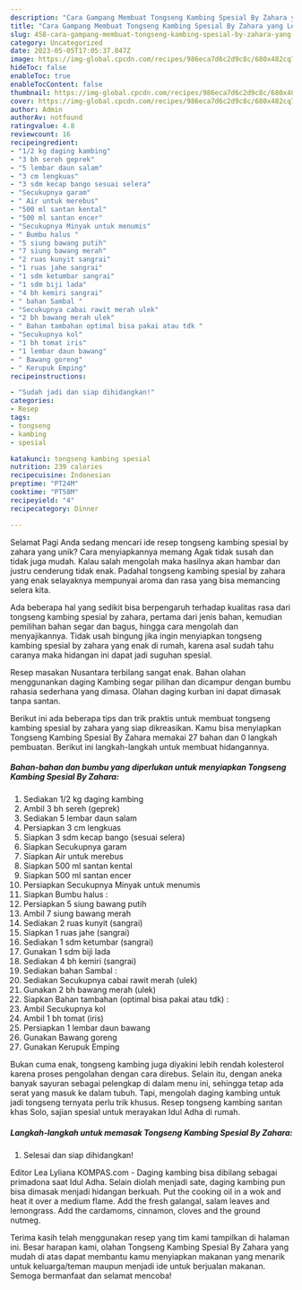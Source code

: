 ```yaml
---
description: "Cara Gampang Membuat Tongseng Kambing Spesial By Zahara yang Lezat"
title: "Cara Gampang Membuat Tongseng Kambing Spesial By Zahara yang Lezat"
slug: 458-cara-gampang-membuat-tongseng-kambing-spesial-by-zahara-yang-lezat
category: Uncategorized
date: 2023-05-05T17:05:37.047Z
image: https://img-global.cpcdn.com/recipes/986eca7d6c2d9c8c/680x482cq70/tongseng-kambing-spesial-by-zahara-foto-resep-utama.jpg
hideToc: false
enableToc: true
enableTocContent: false
thumbnail: https://img-global.cpcdn.com/recipes/986eca7d6c2d9c8c/680x482cq70/tongseng-kambing-spesial-by-zahara-foto-resep-utama.jpg
cover: https://img-global.cpcdn.com/recipes/986eca7d6c2d9c8c/680x482cq70/tongseng-kambing-spesial-by-zahara-foto-resep-utama.jpg
author: Admin
authorAv: notfound
ratingvalue: 4.8
reviewcount: 16
recipeingredient:
- "1/2 kg daging kambing"
- "3 bh sereh geprek"
- "5 lembar daun salam"
- "3 cm lengkuas"
- "3 sdm kecap bango sesuai selera"
- "Secukupnya garam"
- " Air untuk merebus"
- "500 ml santan kental"
- "500 ml santan encer"
- "Secukupnya Minyak untuk menumis"
- " Bumbu halus "
- "5 siung bawang putih"
- "7 siung bawang merah"
- "2 ruas kunyit sangrai"
- "1 ruas jahe sangrai"
- "1 sdm ketumbar sangrai"
- "1 sdm biji lada"
- "4 bh kemiri sangrai"
- " bahan Sambal "
- "Secukupnya cabai rawit merah ulek"
- "2 bh bawang merah ulek"
- " Bahan tambahan optimal bisa pakai atau tdk "
- "Secukupnya kol"
- "1 bh tomat iris"
- "1 lembar daun bawang"
- " Bawang goreng"
- " Kerupuk Emping"
recipeinstructions:

- "Sudah jadi dan siap dihidangkan!"
categories:
- Resep
tags:
- tongseng
- kambing
- spesial

katakunci: tongseng kambing spesial 
nutrition: 239 calories
recipecuisine: Indonesian
preptime: "PT24M"
cooktime: "PT58M"
recipeyield: "4"
recipecategory: Dinner

---
```



Selamat Pagi Anda sedang mencari ide resep tongseng kambing spesial by zahara yang unik? Cara menyiapkannya memang Agak tidak susah dan tidak juga mudah. Kalau salah mengolah maka hasilnya akan hambar dan justru cenderung tidak enak. Padahal tongseng kambing spesial by zahara yang enak selayaknya mempunyai aroma dan rasa yang bisa memancing selera kita.


Ada beberapa hal yang sedikit bisa berpengaruh terhadap kualitas rasa dari tongseng kambing spesial by zahara, pertama dari jenis bahan, kemudian pemilihan bahan segar dan bagus, hingga cara mengolah dan menyajikannya. Tidak usah bingung jika ingin menyiapkan tongseng kambing spesial by zahara yang enak di rumah, karena asal sudah tahu caranya maka hidangan ini dapat jadi suguhan spesial.

Resep masakan Nusantara terbilang sangat enak. Bahan olahan menggunankan daging Kambing segar pilihan dan dicampur dengan bumbu rahasia sederhana yang dimasa. Olahan daging kurban ini dapat dimasak tanpa santan.


Berikut ini ada beberapa tips dan trik praktis untuk membuat tongseng kambing spesial by zahara yang siap dikreasikan. Kamu bisa menyiapkan Tongseng Kambing Spesial By Zahara memakai 27 bahan dan 0 langkah pembuatan. Berikut ini langkah-langkah untuk membuat hidangannya.

<!--inarticleads1-->

##### Bahan-bahan dan bumbu yang diperlukan untuk menyiapkan Tongseng Kambing Spesial By Zahara:

1. Sediakan 1/2 kg daging kambing
1. Ambil 3 bh sereh (geprek)
1. Sediakan 5 lembar daun salam
1. Persiapkan 3 cm lengkuas
1. Siapkan 3 sdm kecap bango (sesuai selera)
1. Siapkan Secukupnya garam
1. Siapkan  Air untuk merebus
1. Siapkan 500 ml santan kental
1. Siapkan 500 ml santan encer
1. Persiapkan Secukupnya Minyak untuk menumis
1. Siapkan  Bumbu halus :
1. Persiapkan 5 siung bawang putih
1. Ambil 7 siung bawang merah
1. Sediakan 2 ruas kunyit (sangrai)
1. Siapkan 1 ruas jahe (sangrai)
1. Sediakan 1 sdm ketumbar (sangrai)
1. Gunakan 1 sdm biji lada
1. Sediakan 4 bh kemiri (sangrai)
1. Sediakan  bahan Sambal :
1. Sediakan Secukupnya cabai rawit merah (ulek)
1. Gunakan 2 bh bawang merah (ulek)
1. Siapkan  Bahan tambahan (optimal bisa pakai atau tdk) :
1. Ambil Secukupnya kol
1. Ambil 1 bh tomat (iris)
1. Persiapkan 1 lembar daun bawang
1. Gunakan  Bawang goreng
1. Gunakan  Kerupuk Emping


Bukan cuma enak, tongseng kambing juga diyakini lebih rendah kolesterol karena proses pengolahan dengan cara direbus. Selain itu, dengan aneka banyak sayuran sebagai pelengkap di dalam menu ini, sehingga tetap ada serat yang masuk ke dalam tubuh. Tapi, mengolah daging kambing untuk jadi tongseng ternyata perlu trik khusus. Resep tongseng kambing santan khas Solo, sajian spesial untuk merayakan Idul Adha di rumah. 

<!--inarticleads2-->

##### Langkah-langkah untuk memasak Tongseng Kambing Spesial By Zahara:


1. Selesai dan siap dihidangkan!

Editor Lea Lyliana KOMPAS.com - Daging kambing bisa dibilang sebagai primadona saat Idul Adha. Selain diolah menjadi sate, daging kambing pun bisa dimasak menjadi hidangan berkuah. Put the cooking oil in a wok and heat it over a medium flame. Add the fresh galangal, salam leaves and lemongrass. Add the cardamoms, cinnamon, cloves and the ground nutmeg. 

Terima kasih telah menggunakan resep yang tim kami tampilkan di halaman ini. Besar harapan kami, olahan Tongseng Kambing Spesial By Zahara yang mudah di atas dapat membantu kamu menyiapkan makanan yang menarik untuk keluarga/teman maupun menjadi ide untuk berjualan makanan. Semoga bermanfaat dan selamat mencoba!
